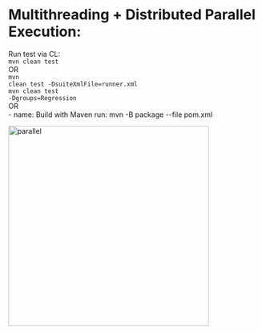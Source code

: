 # Multithreading + Distributed Parallel Execution:

Run test via CL:<br>
<code>mvn clean test</code><br>
OR<br>
<code>mvn clean test -DsuiteXmlFile=runner.xml</code><br>
<code>mvn clean test -Dgroups=Regression</code><br>
OR<br>
    - name: Build with Maven
       run: mvn -B package --file pom.xml

<img src="https://user-images.githubusercontent.com/60035342/187041236-8402a254-eaf9-4bc0-b9ff-d7271f51dda9.png" alt="parallel" width="400" height="400">
